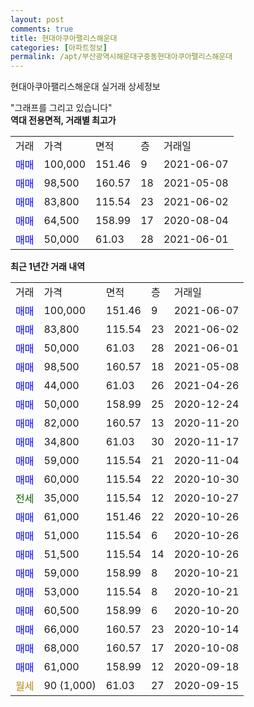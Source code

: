 ```yaml
---
layout: post
comments: true
title: 현대아쿠아팰리스해운대
categories: [아파트정보]
permalink: /apt/부산광역시해운대구중동현대아쿠아팰리스해운대
---
```


현대아쿠아팰리스해운대 실거래 상세정보

<script type="text/javascript">
  google.charts.load('current', {'packages':['line', 'corechart']});
  google.charts.setOnLoadCallback(drawChart);

  function drawChart() {
    var data = new google.visualization.DataTable();
    data.addColumn('date', '거래일');
    data.addColumn('number', "매매");
    data.addColumn('number', "전세");
    data.addColumn('number', "전매");

    data.addRows([[new Date(Date.parse("2021-06-07")), 100000, null, null], [new Date(Date.parse("2021-06-02")), 83800, null, null], [new Date(Date.parse("2021-06-01")), 50000, null, null], [new Date(Date.parse("2021-05-08")), 98500, null, null], [new Date(Date.parse("2021-04-26")), 44000, null, null], [new Date(Date.parse("2020-12-24")), 50000, null, null], [new Date(Date.parse("2020-11-20")), 82000, null, null], [new Date(Date.parse("2020-11-17")), 34800, null, null], [new Date(Date.parse("2020-11-04")), 59000, null, null], [new Date(Date.parse("2020-10-30")), 60000, null, null], [new Date(Date.parse("2020-10-27")), null, 35000, null], [new Date(Date.parse("2020-10-26")), 61000, null, null], [new Date(Date.parse("2020-10-26")), 51000, null, null], [new Date(Date.parse("2020-10-26")), 51500, null, null], [new Date(Date.parse("2020-10-21")), 59000, null, null], [new Date(Date.parse("2020-10-21")), 53000, null, null], [new Date(Date.parse("2020-10-20")), 60500, null, null], [new Date(Date.parse("2020-10-14")), 66000, null, null], [new Date(Date.parse("2020-10-08")), 68000, null, null], [new Date(Date.parse("2020-09-18")), 61000, null, null], [new Date(Date.parse("2020-09-15")), null, null, null]]);

    var options = {
      hAxis: {
        format: 'yyyy/MM/dd'
      },    
      lineWidth: 0,
      pointsVisible: true,    
      title: '최근 1년간 유형별 실거래가 분포',
      legend: { position: 'bottom' }
    };

    var formatter = new google.visualization.NumberFormat({pattern:'###,###'} );
    formatter.format(data, 1);
    formatter.format(data, 2);
    
    setTimeout(function() {
        var chart = new google.visualization.LineChart(document.getElementById('columnchart_material'));
        chart.draw(data, (options));
        document.getElementById('loading').style.display = 'none';
    }, 200);
  }
</script>


<div id="loading" style="z-index:20; display: block; margin-left: 0px">"그래프를 그리고 있습니다"</div>
<div id="columnchart_material" style="width: 95%; margin-left: 0px; display: block"></div>
<!-- contents start -->
<b>역대 전용면적, 거래별 최고가</b>
<table class="sortable">
    <tr>
      <td>거래</td>
      <td>가격</td>
      <td>면적</td>
      <td>층</td>
      <td>거래일</td>
    </tr>
        <tr>
          <td><a style="color: blue">매매</a></td>
          <td>100,000</td>
          <td>151.46</td>
          <td>9</td>
          <td>2021-06-07</td>
        </tr>            <tr>
          <td><a style="color: blue">매매</a></td>
          <td>98,500</td>
          <td>160.57</td>
          <td>18</td>
          <td>2021-05-08</td>
        </tr>            <tr>
          <td><a style="color: blue">매매</a></td>
          <td>83,800</td>
          <td>115.54</td>
          <td>23</td>
          <td>2021-06-02</td>
        </tr>            <tr>
          <td><a style="color: blue">매매</a></td>
          <td>64,500</td>
          <td>158.99</td>
          <td>17</td>
          <td>2020-08-04</td>
        </tr>            <tr>
          <td><a style="color: blue">매매</a></td>
          <td>50,000</td>
          <td>61.03</td>
          <td>28</td>
          <td>2021-06-01</td>
        </tr>        
    
    
</table>

<b>최근 1년간 거래 내역</b>

<table class="sortable">
    <tr>
      <td>거래</td>
      <td>가격</td>
      <td>면적</td>
      <td>층</td>
      <td>거래일</td>
    </tr>
    <tr>
      <td><a style="color: blue">매매</a></td>
      <td>100,000</td>
      <td>151.46</td>
      <td>9</td>
      <td>2021-06-07</td>
    </tr>          <tr>
      <td><a style="color: blue">매매</a></td>
      <td>83,800</td>
      <td>115.54</td>
      <td>23</td>
      <td>2021-06-02</td>
    </tr>          <tr>
      <td><a style="color: blue">매매</a></td>
      <td>50,000</td>
      <td>61.03</td>
      <td>28</td>
      <td>2021-06-01</td>
    </tr>          <tr>
      <td><a style="color: blue">매매</a></td>
      <td>98,500</td>
      <td>160.57</td>
      <td>18</td>
      <td>2021-05-08</td>
    </tr>          <tr>
      <td><a style="color: blue">매매</a></td>
      <td>44,000</td>
      <td>61.03</td>
      <td>26</td>
      <td>2021-04-26</td>
    </tr>          <tr>
      <td><a style="color: blue">매매</a></td>
      <td>50,000</td>
      <td>158.99</td>
      <td>25</td>
      <td>2020-12-24</td>
    </tr>          <tr>
      <td><a style="color: blue">매매</a></td>
      <td>82,000</td>
      <td>160.57</td>
      <td>13</td>
      <td>2020-11-20</td>
    </tr>          <tr>
      <td><a style="color: blue">매매</a></td>
      <td>34,800</td>
      <td>61.03</td>
      <td>30</td>
      <td>2020-11-17</td>
    </tr>          <tr>
      <td><a style="color: blue">매매</a></td>
      <td>59,000</td>
      <td>115.54</td>
      <td>21</td>
      <td>2020-11-04</td>
    </tr>          <tr>
      <td><a style="color: blue">매매</a></td>
      <td>60,000</td>
      <td>115.54</td>
      <td>22</td>
      <td>2020-10-30</td>
    </tr>          <tr>
      <td><a style="color: darkgreen">전세</a></td>
      <td>35,000</td>
      <td>115.54</td>
      <td>12</td>
      <td>2020-10-27</td>
    </tr>          <tr>
      <td><a style="color: blue">매매</a></td>
      <td>61,000</td>
      <td>151.46</td>
      <td>22</td>
      <td>2020-10-26</td>
    </tr>          <tr>
      <td><a style="color: blue">매매</a></td>
      <td>51,000</td>
      <td>115.54</td>
      <td>6</td>
      <td>2020-10-26</td>
    </tr>          <tr>
      <td><a style="color: blue">매매</a></td>
      <td>51,500</td>
      <td>115.54</td>
      <td>14</td>
      <td>2020-10-26</td>
    </tr>          <tr>
      <td><a style="color: blue">매매</a></td>
      <td>59,000</td>
      <td>158.99</td>
      <td>8</td>
      <td>2020-10-21</td>
    </tr>          <tr>
      <td><a style="color: blue">매매</a></td>
      <td>53,000</td>
      <td>115.54</td>
      <td>8</td>
      <td>2020-10-21</td>
    </tr>          <tr>
      <td><a style="color: blue">매매</a></td>
      <td>60,500</td>
      <td>158.99</td>
      <td>6</td>
      <td>2020-10-20</td>
    </tr>          <tr>
      <td><a style="color: blue">매매</a></td>
      <td>66,000</td>
      <td>160.57</td>
      <td>23</td>
      <td>2020-10-14</td>
    </tr>          <tr>
      <td><a style="color: blue">매매</a></td>
      <td>68,000</td>
      <td>160.57</td>
      <td>17</td>
      <td>2020-10-08</td>
    </tr>          <tr>
      <td><a style="color: blue">매매</a></td>
      <td>61,000</td>
      <td>158.99</td>
      <td>12</td>
      <td>2020-09-18</td>
    </tr>          <tr>
      <td><a style="color: darkgoldenrod">월세</a></td>
      <td>90 (1,000)</td>
      <td>61.03</td>
      <td>27</td>
      <td>2020-09-15</td>
    </tr>      </table>
<!-- contents end -->    

